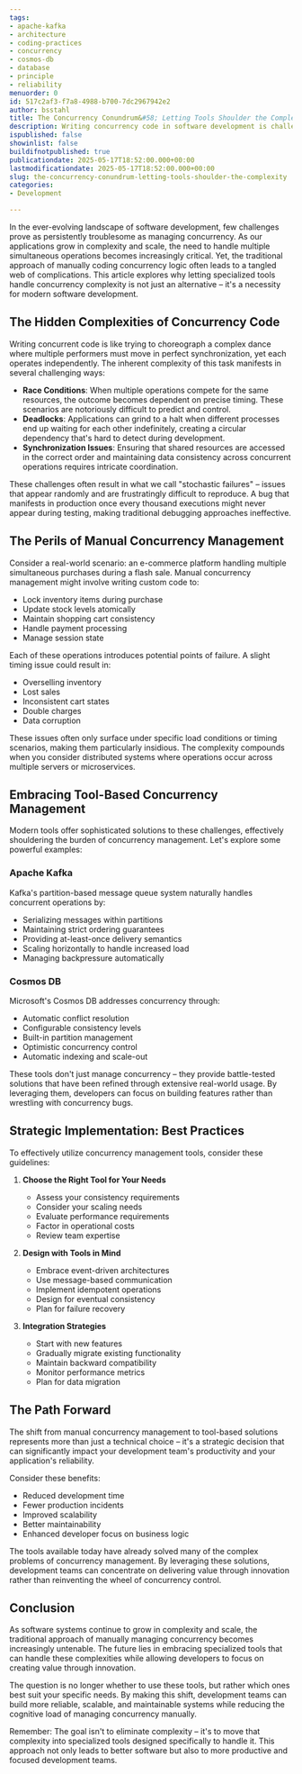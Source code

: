 ```yaml
---
tags:
- apache-kafka
- architecture
- coding-practices
- concurrency
- cosmos-db
- database
- principle
- reliability
menuorder: 0
id: 517c2af3-f7a8-4988-b700-7dc2967942e2
author: bsstahl
title: The Concurrency Conundrum&#58; Letting Tools Shoulder the Complexity
description: Writing concurrency code in software development is challenging, often resulting in unpredictable bugs and difficult maintenance. This article explores the reasons why manual concurrency management can lead to persistent issues and presents an alternative approach. By using modern tools, developers can focus on innovation while allowing specialized solutions to manage concurrency. Learn how to effectively navigate these challenges by letting tools take on the complexity.
ispublished: false
showinlist: false
buildifnotpublished: true
publicationdate: 2025-05-17T18:52:00.000+00:00
lastmodificationdate: 2025-05-17T18:52:00.000+00:00
slug: the-concurrency-conundrum-letting-tools-shoulder-the-complexity
categories:
- Development

---
```


In the ever-evolving landscape of software development, few challenges prove as persistently troublesome as managing concurrency. As our applications grow in complexity and scale, the need to handle multiple simultaneous operations becomes increasingly critical. Yet, the traditional approach of manually coding concurrency logic often leads to a tangled web of complications. This article explores why letting specialized tools handle concurrency complexity is not just an alternative – it's a necessity for modern software development.

## The Hidden Complexities of Concurrency Code

Writing concurrent code is like trying to choreograph a complex dance where multiple performers must move in perfect synchronization, yet each operates independently. The inherent complexity of this task manifests in several challenging ways:

* **Race Conditions**: When multiple operations compete for the same resources, the outcome becomes dependent on precise timing. These scenarios are notoriously difficult to predict and control.
* **Deadlocks**: Applications can grind to a halt when different processes end up waiting for each other indefinitely, creating a circular dependency that's hard to detect during development.
* **Synchronization Issues**: Ensuring that shared resources are accessed in the correct order and maintaining data consistency across concurrent operations requires intricate coordination.

These challenges often result in what we call "stochastic failures" – issues that appear randomly and are frustratingly difficult to reproduce. A bug that manifests in production once every thousand executions might never appear during testing, making traditional debugging approaches ineffective.

## The Perils of Manual Concurrency Management

Consider a real-world scenario: an e-commerce platform handling multiple simultaneous purchases during a flash sale. Manual concurrency management might involve writing custom code to:

* Lock inventory items during purchase
* Update stock levels atomically
* Maintain shopping cart consistency
* Handle payment processing
* Manage session state

Each of these operations introduces potential points of failure. A slight timing issue could result in:

* Overselling inventory
* Lost sales
* Inconsistent cart states
* Double charges
* Data corruption

These issues often only surface under specific load conditions or timing scenarios, making them particularly insidious. The complexity compounds when you consider distributed systems where operations occur across multiple servers or microservices.

## Embracing Tool-Based Concurrency Management

Modern tools offer sophisticated solutions to these challenges, effectively shouldering the burden of concurrency management. Let's explore some powerful examples:

### Apache Kafka

Kafka's partition-based message queue system naturally handles concurrent operations by:

* Serializing messages within partitions
* Maintaining strict ordering guarantees
* Providing at-least-once delivery semantics
* Scaling horizontally to handle increased load
* Managing backpressure automatically

### Cosmos DB

Microsoft's Cosmos DB addresses concurrency through:

* Automatic conflict resolution
* Configurable consistency levels
* Built-in partition management
* Optimistic concurrency control
* Automatic indexing and scale-out

These tools don't just manage concurrency – they provide battle-tested solutions that have been refined through extensive real-world usage. By leveraging them, developers can focus on building features rather than wrestling with concurrency bugs.

## Strategic Implementation: Best Practices

To effectively utilize concurrency management tools, consider these guidelines:

1. **Choose the Right Tool for Your Needs**
   * Assess your consistency requirements
   * Consider your scaling needs
   * Evaluate performance requirements
   * Factor in operational costs
   * Review team expertise

2. **Design with Tools in Mind**
   * Embrace event-driven architectures
   * Use message-based communication
   * Implement idempotent operations
   * Design for eventual consistency
   * Plan for failure recovery

3. **Integration Strategies**
   * Start with new features
   * Gradually migrate existing functionality
   * Maintain backward compatibility
   * Monitor performance metrics
   * Plan for data migration

## The Path Forward

The shift from manual concurrency management to tool-based solutions represents more than just a technical choice – it's a strategic decision that can significantly impact your development team's productivity and your application's reliability.

Consider these benefits:

* Reduced development time
* Fewer production incidents
* Improved scalability
* Better maintainability
* Enhanced developer focus on business logic

The tools available today have already solved many of the complex problems of concurrency management. By leveraging these solutions, development teams can concentrate on delivering value through innovation rather than reinventing the wheel of concurrency control.

## Conclusion

As software systems continue to grow in complexity and scale, the traditional approach of manually managing concurrency becomes increasingly untenable. The future lies in embracing specialized tools that can handle these complexities while allowing developers to focus on creating value through innovation.

The question is no longer whether to use these tools, but rather which ones best suit your specific needs. By making this shift, development teams can build more reliable, scalable, and maintainable systems while reducing the cognitive load of managing concurrency manually.

Remember: The goal isn't to eliminate complexity – it's to move that complexity into specialized tools designed specifically to handle it. This approach not only leads to better software but also to more productive and focused development teams.
